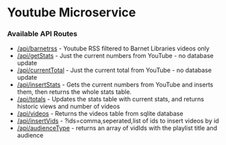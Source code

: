 # Youtube Microservice

### Available API Routes

* [/api/barnetrss](/api/barnetrss) - Youtube RSS filtered to Barnet Libraries videos only
* [/api/getStats](/api/getStats) - Just the current numbers from YouTube - no database update
* [/api/currentTotal](/api/currentTotal) - Just the current total from YouTube - no database update
*  [/api/insertStats](/api/insertStats) - Gets the current numbers from YouTube and inserts them, then returns the whole stats table.
*  [/api/totals](/api/totals) - Updates the stats table with current stats, and returns historic views and number of videos
*  [/api/videos](/api/videos) - Returns the videos table from sqlite database
*  [/api/insertVids](/api/insertVids) - ?ids=comma,seperated,list of ids to insert videos by id
*  [/api/audienceType](/api/audienceType) - returns an array of vidIds with the playlist title and audience